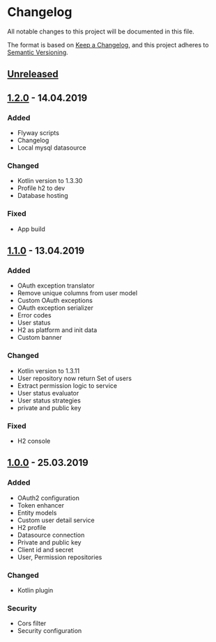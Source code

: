 # Changelog
All notable changes to this project will be documented in this file.

The format is based on [Keep a Changelog](https://keepachangelog.com/en/1.0.0/),
and this project adheres to [Semantic Versioning](https://semver.org/spec/v2.0.0.html).

## [Unreleased]

## [1.2.0] - 14.04.2019
### Added
- Flyway scripts
- Changelog
- Local mysql datasource

### Changed
- Kotlin version to 1.3.30
- Profile h2 to dev
- Database hosting

### Fixed
- App build

## [1.1.0] - 13.04.2019
### Added
- OAuth exception translator
- Remove unique columns from user model
- Custom OAuth exceptions
- OAuth exception serializer
- Error codes
- User status
- H2 as platform and init data
- Custom banner

### Changed
- Kotlin version to 1.3.11
- User repository now return Set of users
- Extract permission logic to service
- User status evaluator
- User status strategies
- private and public key

### Fixed
- H2 console

## [1.0.0] - 25.03.2019
### Added
- OAuth2 configuration
- Token enhancer
- Entity models
- Custom user detail service
- H2 profile
- Datasource connection
- Private and public key
- Client id and secret
- User, Permission repositories

### Changed
- Kotlin plugin

### Security
- Cors filter
- Security configuration

[Unreleased]: https://github.com/FoioK/Auth-Service/compare/release/1.2.0...HEAD
[1.2.0]: https://github.com/FoioK/Auth-Service/compare/release/1.1.0...release/1.2.0
[1.1.0]: https://github.com/FoioK/Auth-Service/compare/release/1.0.0...release/1.1.0
[1.0.0]: https://github.com/FoioK/Auth-Service/releases/tag/1.0.0